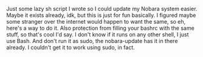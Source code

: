 Just some lazy sh script I wrote so I could update my Nobara system easier. Maybe it exists already, idk, but this is just for fun basically. I figured maybe some stranger over the internet would happen to want the same, so eh, here's a way to do it. Also protection from filling your bashrc with the same stuff, so that's cool I'd say.
I don't know if it runs on any other shell, I just use Bash. And don't run it as sudo, the nobara-update has it in there already. I couldn't get it to work using sudo, in fact.
